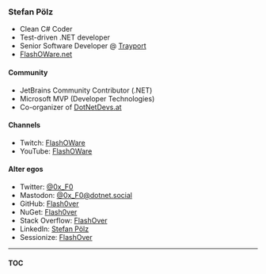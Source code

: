 ### Stefan Pölz
* Clean C# Coder
* Test-driven .NET developer
* Senior Software Developer @ [Trayport](https://www.trayport.com)
* [FlashOWare.net](http://FlashOWare.NET)

#### Community
* JetBrains Community Contributor (.NET)
* Microsoft MVP (Developer Technologies)
* Co-organizer of [DotNetDevs.at](https://www.meetup.com/dotnet-austria/)

#### Channels
* Twitch: [FlashOWare](https://www.twitch.tv/flashoware)
* YouTube: [FlashOWare](https://www.youtube.com/@FlashOWare)

#### Alter egos
* Twitter: [@0x_F0](https://twitter.com/0x_F0)
* Mastodon: [@0x_F0@dotnet.social](https://dotnet.social/@0x_F0)
* GitHub: [Flash0ver](https://github.com/Flash0ver)
* NuGet: [Flash0ver](https://www.nuget.org/profiles/Flash0ver)
* Stack Overflow: [FlashOver](https://stackoverflow.com/users/10167996/flashover)
* LinkedIn: [Stefan Pölz](https://www.linkedin.com/in/flashover/)
* Sessionize: [FlashOver](https://sessionize.com/FlashOver)

---
#### [TOC](./Content.md)
